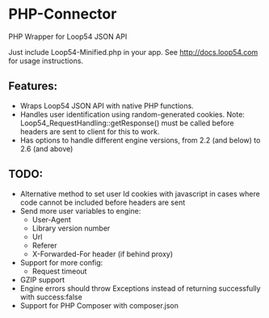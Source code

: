 # PHP-Connector
PHP Wrapper for Loop54 JSON API

Just include Loop54-Minified.php in your app. See http://docs.loop54.com for usage instructions.


## Features:

- Wraps Loop54 JSON API with native PHP functions.
- Handles user identification using random-generated cookies. Note: Loop54_RequestHandling::getResponse() must be called before headers are sent to client for this to work.
- Has options to handle different engine versions, from 2.2 (and below) to 2.6 (and above)

## TODO:

- Alternative method to set user Id cookies with javascript in cases where code cannot be included before headers are sent
- Send more user variables to engine:
  - User-Agent
  - Library version number
  - Url
  - Referer
  - X-Forwarded-For header (if behind proxy)
- Support for more config:
  - Request timeout
- GZIP support
- Engine errors should throw Exceptions instead of returning successfully with success:false
- Support for PHP Composer with composer.json
